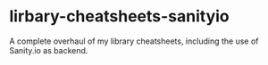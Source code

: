 # lirbary-cheatsheets-sanityio
A complete overhaul of my library cheatsheets, including the use of Sanity.io as backend.
